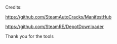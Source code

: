 Credits:

https://github.com/SteamAutoCracks/ManifestHub

https://github.com/SteamRE/DepotDownloader

Thank you for the tools
